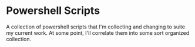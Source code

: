 # Powershell Scripts

 A collection of powershell scripts that I'm collecting and changing to suite my current work. At some point, I'll correlate them into some sort organized collection.
